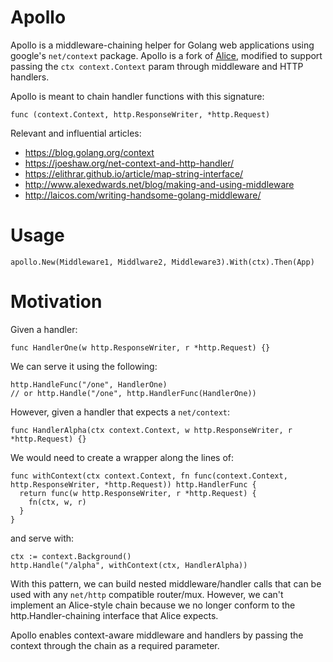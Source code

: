 Apollo
======

Apollo is a middleware-chaining helper for Golang web applications using google's `net/context` package.  Apollo is a fork of [Alice](https://github.com/justinas/alice), modified to support passing the `ctx context.Context` param through middleware and HTTP handlers.

Apollo is meant to chain handler functions with this signature:
```
func (context.Context, http.ResponseWriter, *http.Request)
```

Relevant and influential articles:
 * https://blog.golang.org/context
 * https://joeshaw.org/net-context-and-http-handler/
 * https://elithrar.github.io/article/map-string-interface/
 * http://www.alexedwards.net/blog/making-and-using-middleware
 * http://laicos.com/writing-handsome-golang-middleware/

# Usage

```
apollo.New(Middleware1, Middlware2, Middleware3).With(ctx).Then(App)
```

# Motivation

Given a handler:
```
func HandlerOne(w http.ResponseWriter, r *http.Request) {}
```

We can serve it using the following:
```
http.HandleFunc("/one", HandlerOne)
// or http.Handle("/one", http.HandlerFunc(HandlerOne))
```

However, given a handler that expects a `net/context`:
```
func HandlerAlpha(ctx context.Context, w http.ResponseWriter, r *http.Request) {}
```

We would need to create a wrapper along the lines of:
```
func withContext(ctx context.Context, fn func(context.Context, http.ResponseWriter, *http.Request)) http.HandlerFunc {
  return func(w http.ResponseWriter, r *http.Request) {
    fn(ctx, w, r)
  }
}
```
and serve with:
```
ctx := context.Background()
http.Handle("/alpha", withContext(ctx, HandlerAlpha))
```

With this pattern, we can build nested middleware/handler calls that can be used with any `net/http` compatible router/mux. However, we can't implement an Alice-style chain because we no longer conform to the http.Handler-chaining interface that Alice expects.

Apollo enables context-aware middleware and handlers by passing the context through the chain as a required parameter.
